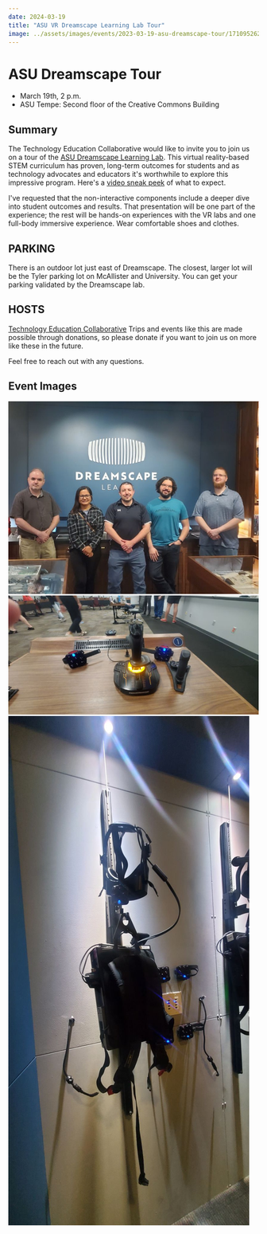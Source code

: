 ```yaml
---
date: 2024-03-19
title: "ASU VR Dreamscape Learning Lab Tour"
image: ../assets/images/events/2023-03-19-asu-dreamscape-tour/1710952622290.jpeg
---
```


# ASU Dreamscape Tour

- March 19th, 2 p.m.
- ASU Tempe: Second floor of the Creative Commons Building

## Summary 

The Technology Education Collaborative would like to invite you to join us on a tour of the [ASU Dreamscape Learning Lab](https://dreamscapelearn.asu.edu/). This virtual reality-based STEM curriculum has proven, long-term outcomes for students and as technology advocates and educators it's worthwhile to explore this impressive program. Here's a [video sneak peek](https://www.youtube.com/watch?v=khfFGra-qOk) of what to expect.

I've requested that the non-interactive components include a deeper dive into student outcomes and results. That presentation will be one part of the experience; the rest will be hands-on experiences with the VR labs and one full-body immersive experience. Wear comfortable shoes and clothes.


## PARKING 
There is an outdoor lot just east of Dreamscape.  The closest, larger lot will be the Tyler parking lot on McAllister and University.  You can get your parking validated by the Dreamscape lab.

## HOSTS
[Technology Education Collaborative](http://techedcollab.org/) Trips and events like this are made possible through donations, so please donate if you want to join us on more like these in the future. 

Feel free to reach out with any questions.

## Event Images

![TEC members in a commermerative photo standing in front of the Dreamscape Learn sign](../assets/images/events/2023-03-19-asu-dreamscape-tour/1710952622290.jpeg) 
![The controllers and hand tracking desks used during the VR interactive session](../assets/images/events/2023-03-19-asu-dreamscape-tour/1710952625186.jpeg) 
![The Dramscape Learn VR Backpacks that pair with platforms to allow full motion VR immersion](../assets/images/events/2023-03-19-asu-dreamscape-tour/1710952626868.jpeg) 
